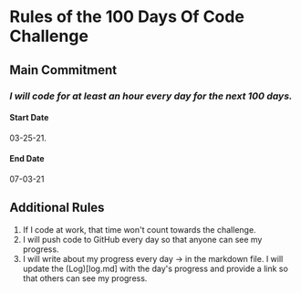 # Rules of the 100 Days Of Code Challenge

## Main Commitment
### *I will code for at least an hour every day for the next 100 days.*

#### Start Date
03-25-21.
#### End Date
07-03-21 

## Additional Rules
1. If I code at work, that time won't count towards the challenge.
2. I will push code to GitHub every day so that anyone can see my progress.
3. I will write about my progress every day -> in the markdown file. I will update the (Log)[log.md] with the day's progress and provide a link so that others can see my progress.
